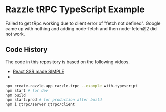 # Razzle tRPC TypeScript Example

Failed to get tRpc working due to client error of "fetch not defined".
Google came up with nothing and adding node-fetch and then node-fetch@2
did not work.

## Code History

The code in this repository is based on the following videos.

- [React SSR made SIMPLE](https://youtu.be/u1J9De4bHmU)
- []()

```bash
npx create-razzle-app razzle-trpc --example with-typescript
npm start # for dev
npm build
npm start:prod # for production after build
npm i @trpc/server @trpc/client
```
